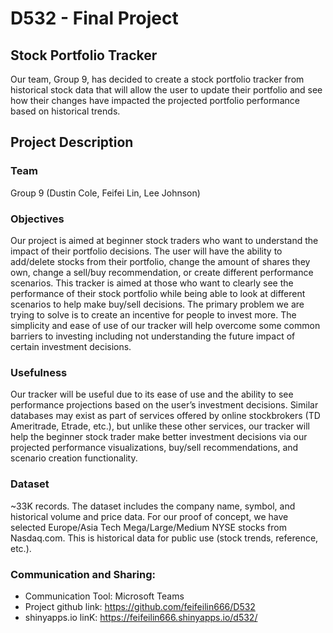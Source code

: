 # D532 - Final Project

## Stock Portfolio Tracker
Our team, Group 9, has decided to create a stock portfolio tracker from historical stock data that will allow the user to update their portfolio and see how their changes have impacted the projected portfolio performance based on historical trends. 
## Project Description
### Team
Group 9 (Dustin Cole, Feifei Lin, Lee Johnson)
### Objectives
Our project is aimed at beginner stock traders who want to understand the impact of their portfolio decisions. The user will have the ability to add/delete stocks from their portfolio, change the amount of shares they own, change a sell/buy recommendation, or create different performance scenarios. This tracker is aimed at those who want to clearly see the performance of their stock portfolio while being able to look at different scenarios to help make buy/sell decisions. The primary problem we are trying to solve is to create an incentive for people to invest more. The simplicity and ease of use of our tracker will help overcome some common barriers to investing including not understanding the future impact of certain investment decisions. 
### Usefulness
Our tracker will be useful due to its ease of use and the ability to see performance projections based on the user’s investment decisions. Similar databases may exist as part of services offered by online stockbrokers (TD Ameritrade, Etrade, etc.), but unlike these other services, our tracker will help the beginner stock trader make better investment decisions via our projected performance visualizations, buy/sell recommendations, and scenario creation functionality.
### Dataset
~33K records. The dataset includes the company name, symbol, and historical volume and price data. For our proof of concept, we have selected Europe/Asia Tech Mega/Large/Medium NYSE stocks from Nasdaq.com. This is historical data for public use (stock trends, reference, etc.).
### Communication and Sharing:
* Communication Tool: Microsoft Teams
* Project github link: https://github.com/feifeilin666/D532
* shinyapps.io linK: https://feifeilin666.shinyapps.io/d532/
